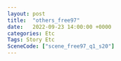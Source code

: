 ```yaml
---
layout: post
title:  "others_free97"
date:   2022-09-23 14:00:00 +0000
categories: Etc
Tags: Story Etc
SceneCode: ["scene_free97_q1_s20"]
---
```

